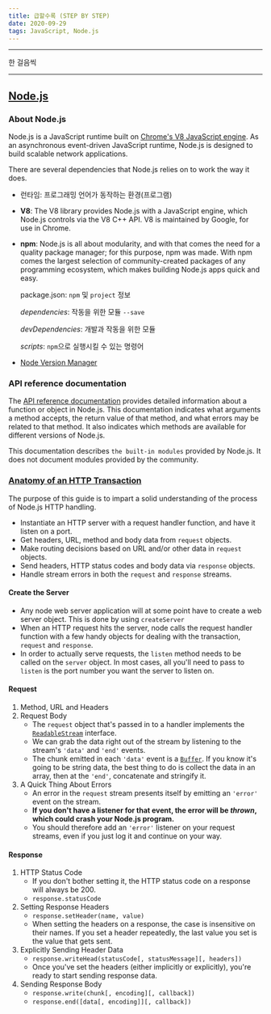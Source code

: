 ```yaml
---
title: 급할수록 (STEP BY STEP)
date: 2020-09-29
tags: JavaScript, Node.js
---
```


---

한 걸음씩

---

## [Node.js](https://nodejs.dev/learn)

### About Node.js

Node.js is a JavaScript runtime built on [Chrome's V8 JavaScript engine](https://v8.dev/). As an asynchronous event-driven JavaScript runtime, Node.js is designed to build scalable network applications.

There are several dependencies that Node.js relies on to work the way it does.

- 런타임: 프로그래밍 언어가 동작하는 환경(프로그램)

- **V8**: The V8 library provides Node.js with a JavaScript engine, which Node.js controls via the V8 C++ API. V8 is maintained by Google, for use in Chrome.

- **npm**: Node.js is all about modularity, and with that comes the need for a quality package manager; for this purpose, npm was made. With npm comes the largest selection of community-created packages of any programming ecosystem, which makes building Node.js apps quick and easy.

  package.json: `npm` 및 `project` 정보

  _dependencies_: 작동을 위한 모듈 `--save`

  _devDependencies_: 개발과 작동을 위한 모듈

  _scripts_: `npm`으로 실행시킬 수 있는 명령어

- [Node Version Manager](https://github.com/jasongin/nvs)

### **API reference documentation**

The [API reference documentation](https://nodejs.org/api/) provides detailed information about a function or object in Node.js. This documentation indicates what arguments a method accepts, the return value of that method, and what errors may be related to that method. It also indicates which methods are available for different versions of Node.js.

This documentation describes `the built-in modules` provided by Node.js. It does not document modules provided by the community.

### [Anatomy of an HTTP Transaction](https://nodejs.org/en/docs/guides/anatomy-of-an-http-transaction/)

The purpose of this guide is to impart a solid understanding of the process of Node.js HTTP handling.

- Instantiate an HTTP server with a request handler function, and have it listen on a port.
- Get headers, URL, method and body data from `request` objects.
- Make routing decisions based on URL and/or other data in `request` objects.
- Send headers, HTTP status codes and body data via `response` objects.
- Handle stream errors in both the `request` and `response` streams.

#### Create the Server

- Any node web server application will at some point have to create a web server object. This is done by using `createServer`
- When an HTTP request hits the server, node calls the request handler function with a few handy objects for dealing with the transaction, `request` and `response`.
- In order to actually serve requests, the `listen` method needs to be called on the `server` object. In most cases, all you'll need to pass to `listen` is the port number you want the server to listen on.

#### Request

1. Method, URL and Headers
2. Request Body
   - The `request` object that's passed in to a handler implements the [`ReadableStream`](https://nodejs.org/api/stream.html#stream_class_stream_readable) interface.
   - We can grab the data right out of the stream by listening to the stream's `'data'` and `'end'` events.
   - The chunk emitted in each `'data'` event is a [`Buffer`](https://nodejs.org/api/buffer.html). If you know it's going to be string data, the best thing to do is collect the data in an array, then at the `'end'`, concatenate and stringify it.
3. A Quick Thing About Errors
   - An error in the `request` stream presents itself by emitting an `'error'` event on the stream.
   - **If you don't have a listener for that event, the error will be _thrown_, which could crash your Node.js program.**
   - You should therefore add an `'error'` listener on your request streams, even if you just log it and continue on your way.

#### Response

1. HTTP Status Code
   - If you don't bother setting it, the HTTP status code on a response will always be 200.
   - `response.statusCode`
2. Setting Response Headers
   - `response.setHeader(name, value)`
   - When setting the headers on a response, the case is insensitive on their names. If you set a header repeatedly, the last value you set is the value that gets sent.
3. Explicitly Sending Header Data
   - `response.writeHead(statusCode[, statusMessage][, headers])`
   - Once you've set the headers (either implicitly or explicitly), you're ready to start sending response data.
4. Sending Response Body
   - `response.write(chunk[, encoding][, callback])`
   - `response.end([data[, encoding]][, callback])`
